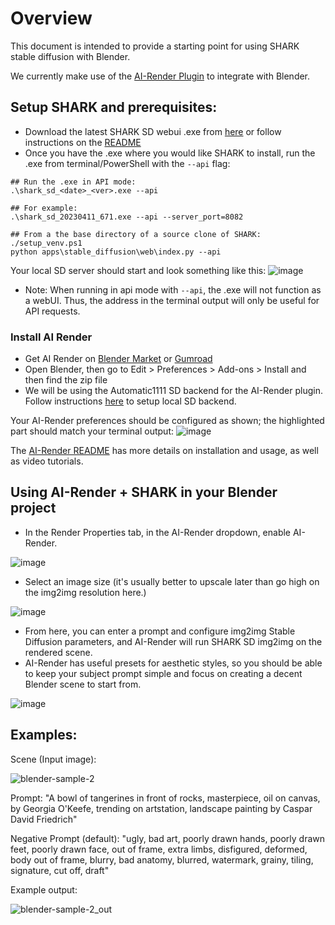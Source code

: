 # Overview

This document is intended to provide a starting point for using SHARK stable diffusion with Blender. 

We currently make use of the [AI-Render Plugin](https://github.com/benrugg/AI-Render) to integrate with Blender.

## Setup SHARK and prerequisites:

 * Download the latest SHARK SD webui .exe from [here](https://github.com/nod-ai/SHARK-Studio/releases) or follow instructions on the [README](https://github.com/nod-ai/SHARK#readme)
 * Once you have the .exe where you would like SHARK to install, run the .exe from terminal/PowerShell with the `--api` flag:
```
## Run the .exe in API mode:
.\shark_sd_<date>_<ver>.exe --api

## For example:
.\shark_sd_20230411_671.exe --api --server_port=8082

## From a the base directory of a source clone of SHARK:
./setup_venv.ps1
python apps\stable_diffusion\web\index.py --api

```

Your local SD server should start and look something like this:
![image](https://user-images.githubusercontent.com/87458719/231369758-e2c3c45a-eccc-4fe5-a788-4a3bf1ace1d1.png)

 * Note: When running in api mode with `--api`, the .exe will not function as a webUI. Thus, the address in the terminal output will only be useful for API requests.

### Install AI Render

- Get AI Render on [Blender Market](https://blendermarket.com/products/ai-render) or [Gumroad](https://airender.gumroad.com/l/ai-render)
- Open Blender, then go to Edit > Preferences > Add-ons > Install and then find the zip file
- We will be using the Automatic1111 SD backend for the AI-Render plugin. Follow instructions [here](https://github.com/benrugg/AI-Render/wiki/Local-Installation) to setup local SD backend.

Your AI-Render preferences should be configured as shown; the highlighted part should match your terminal output:
![image](https://user-images.githubusercontent.com/87458719/231390322-59a54a09-520a-4a08-b658-6e37bd63e932.png)


The [AI-Render README](https://github.com/benrugg/AI-Render/blob/main/README.md) has more details on installation and usage, as well as video tutorials.

## Using AI-Render + SHARK in your Blender project

- In the Render Properties tab, in the AI-Render dropdown, enable AI-Render.

![image](https://user-images.githubusercontent.com/87458719/231392843-9bd51744-3ce2-464e-843a-0c4d4c96df0c.png)

- Select an image size (it's usually better to upscale later than go high on the img2img resolution here.)

![image](https://user-images.githubusercontent.com/87458719/231394288-0c4ab8c5-dc30-4dbe-8bc1-7520ded5efe8.png)

- From here, you can enter a prompt and configure img2img Stable Diffusion parameters, and AI-Render will run SHARK SD img2img on the rendered scene.
- AI-Render has useful presets for aesthetic styles, so you should be able to keep your subject prompt simple and focus on creating a decent Blender scene to start from.

![image](https://user-images.githubusercontent.com/87458719/231440729-2fe69586-41cb-4274-9ce7-f6c08def600b.png)

## Examples:
Scene (Input image):

![blender-sample-2](https://user-images.githubusercontent.com/87458719/231450408-0e680086-3e52-4962-a5c1-c703a94d1583.png)

Prompt:
"A bowl of tangerines in front of rocks, masterpiece, oil on canvas, by Georgia O'Keefe, trending on artstation, landscape painting by Caspar David Friedrich"

Negative Prompt (default):
"ugly, bad art, poorly drawn hands, poorly drawn feet, poorly drawn face, out of frame, extra limbs, disfigured, deformed, body out of frame, blurry, bad anatomy, blurred, watermark, grainy, tiling, signature, cut off, draft"

Example output:

![blender-sample-2_out](https://user-images.githubusercontent.com/87458719/231451145-a0b56897-a7d0-4add-bbed-7e8af21a65df.png)






